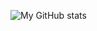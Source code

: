 ![My GitHub stats](https://github-readme-stats.vercel.app/api?username=shiroiokami&theme=omni&show_icons=true)
